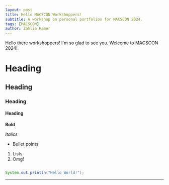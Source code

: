 ```yaml
---
layout: post
title: Hello MACSCON Workshoppers!
subtitle: A workshop on personal portfolios for MACSCON 2024.
tags: [MACSCON]
author: Zahlia Hamer
---
```


Hello there workshoppers! I'm so glad to see you. Welcome to MACSCON 2024!

# Heading
## Heading
### Heading
#### Heading

**Bold**

*Italics*

- Bullet points

1. Lists
2. Omg!

```java

System.out.println("Hello World!");

```

---